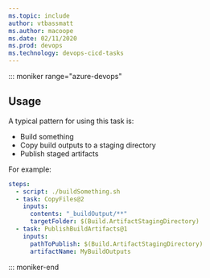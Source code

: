 ```yaml
---
ms.topic: include
author: vtbassmatt
ms.author: macoope
ms.date: 02/11/2020
ms.prod: devops
ms.technology: devops-cicd-tasks
---
```


::: moniker range="azure-devops"

## Usage

A typical pattern for using this task is:

- Build something
- Copy build outputs to a staging directory
- Publish staged artifacts

For example:

```yaml
steps:
  - script: ./buildSomething.sh
  - task: CopyFiles@2
    inputs:
      contents: "_buildOutput/**"
      targetFolder: $(Build.ArtifactStagingDirectory)
  - task: PublishBuildArtifacts@1
    inputs:
      pathToPublish: $(Build.ArtifactStagingDirectory)
      artifactName: MyBuildOutputs
```

::: moniker-end
